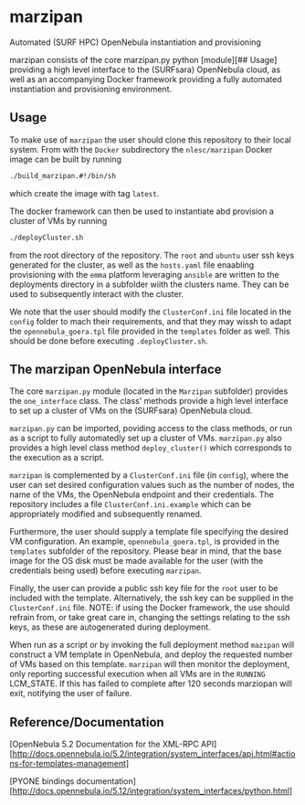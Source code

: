 # marzipan
Automated (SURF HPC) OpenNebula instantiation and provisioning

marzipan consists of the core marzipan.py python [module][## Usage]  providing a high level interface to the (SURFsara) OpenNebula cloud, as well as an accompanying Docker framework providing a fully automated instantiation and provisioning environment.

## Usage
To make use of `marzipan` the user should clone this repository to their local system. From with the `Docker` subdirectory the `nlesc/marzipan` Docker image can be built by running
```bash
./build_marzipan.#!/bin/sh
```
which create the image with tag `latest`.

The docker framework can then be used to instantiate abd provision a cluster of VMs by running
```bash
./deployCluster.sh
```
from the root directory of the repository. The `root` and `ubuntu` user ssh keys generated for the cluster, as well as the `hosts.yaml` file enaabling provisioning with the `emma` platform leveraging `ansible` are written to the deployments directory in a subfolder wiith the clusters name. They can be used to subsequently interact with the cluster.

We note that the user should modify the `ClusterConf.ini` file located in the `config` folder to mach their requirements, and that they may wissh to adapt the `opennebula_goera.tpl` file provided in the `templates` folder as well. This should be done before executing `.deployCluster.sh`.


## The marzipan OpenNebula interface

The core `marzipan.py` module (located in the `Marzipan` subfolder) provides the `one_interface` class. The class' methods provide a high level interface to set up a cluster of VMs on the (SURFsara) OpenNebula cloud.

`marzipan.py` can be imported, poviding access to the class methods, or run as a script to fully automatedly set up a cluster of VMs. `marzipan.py` also provides a high level class method `deploy_cluster()` which corresponds to the execution as a script.

`marzipan` is complemented by a `ClusterConf.ini` file (in `config`), where the user can set desired configuration values such as the number of nodes, the name of the VMs, the OpenNebula endpoint and their credentials. The repository includes a file `ClusterConf.ini.example` which can be appropriately modified and subsequently renamed.

Furthermore, the user should supply a template file specifying the desired VM configuration. An example, `opennebula_goera.tpl`, is provided in the `templates` subfolder of the repository. Please bear in mind, that the base image for the OS disk must be made available for the user (with the credentials being used) before executing `marzipan`.

Finally, the user can provide a public ssh key file for the `root` user to be included with the template. Alternatively, the ssh key can be supplied in the `ClusterConf.ini` file.
NOTE: if using the Docker framework, the use should refrain from, or take great care in, changing the settings relating to the ssh keys, as these are autogenerated during deployment.

When run as a script or by invoking the full deployment method `mazipan` will construct a VM template in OpenNebula, and deploy the requested number of VMs based on this template. `marzipan` will then monitor the deployment, only reporting successful execution when all VMs are in the `RUNNING` LCM_STATE. If this has failed to complete after 120 seconds marziopan will exit, notifying the user of failure.


## Reference/Documentation

[OpenNebula 5.2 Documentation for the XML-RPC API][http://docs.opennebula.io/5.2/integration/system_interfaces/api.html#actions-for-templates-management]

[PYONE bindings documentation][http://docs.opennebula.io/5.12/integration/system_interfaces/python.html]
